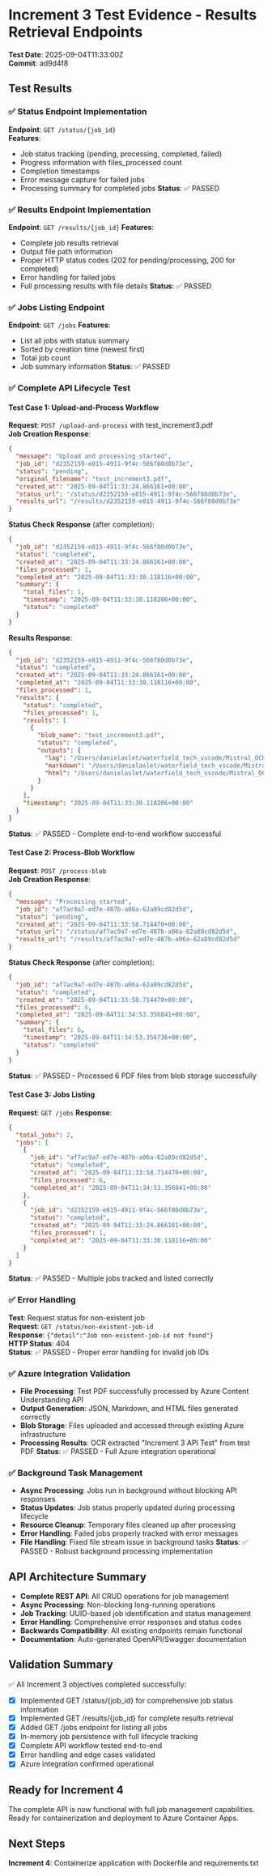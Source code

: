 # Increment 3 Test Evidence - Results Retrieval Endpoints

**Test Date**: 2025-09-04T11:33:00Z  
**Commit**: ad9d4f8

## Test Results

### ✅ Status Endpoint Implementation
**Endpoint**: `GET /status/{job_id}`  
**Features**:
- Job status tracking (pending, processing, completed, failed)
- Progress information with files_processed count
- Completion timestamps
- Error message capture for failed jobs
- Processing summary for completed jobs
**Status**: ✅ PASSED

### ✅ Results Endpoint Implementation  
**Endpoint**: `GET /results/{job_id}`
**Features**:
- Complete job results retrieval
- Output file path information
- Proper HTTP status codes (202 for pending/processing, 200 for completed)
- Error handling for failed jobs
- Full processing results with file details
**Status**: ✅ PASSED

### ✅ Jobs Listing Endpoint
**Endpoint**: `GET /jobs`
**Features**:
- List all jobs with status summary
- Sorted by creation time (newest first)
- Total job count
- Job summary information
**Status**: ✅ PASSED

### ✅ Complete API Lifecycle Test

#### Test Case 1: Upload-and-Process Workflow
**Request**: `POST /upload-and-process` with test_increment3.pdf  
**Job Creation Response**:
```json
{
  "message": "Upload and processing started",
  "job_id": "d2352159-e815-4911-9f4c-566f80d0b73e",
  "status": "pending",
  "original_filename": "test_increment3.pdf",
  "created_at": "2025-09-04T11:33:24.866161+00:00",
  "status_url": "/status/d2352159-e815-4911-9f4c-566f80d0b73e",
  "results_url": "/results/d2352159-e815-4911-9f4c-566f80d0b73e"
}
```

**Status Check Response** (after completion):
```json
{
  "job_id": "d2352159-e815-4911-9f4c-566f80d0b73e",
  "status": "completed",
  "created_at": "2025-09-04T11:33:24.866161+00:00",
  "files_processed": 1,
  "completed_at": "2025-09-04T11:33:30.118116+00:00",
  "summary": {
    "total_files": 1,
    "timestamp": "2025-09-04T11:33:30.118206+00:00",
    "status": "completed"
  }
}
```

**Results Response**:
```json
{
  "job_id": "d2352159-e815-4911-9f4c-566f80d0b73e",
  "status": "completed",
  "created_at": "2025-09-04T11:33:24.866161+00:00",
  "completed_at": "2025-09-04T11:33:30.118116+00:00",
  "files_processed": 1,
  "results": {
    "status": "completed",
    "files_processed": 1,
    "results": [
      {
        "blob_name": "test_increment3.pdf",
        "status": "completed",
        "outputs": {
          "log": "/Users/danielaslet/waterfield_tech_vscode/Mistral_OCR/sow/outputs/logs/test_increment3.json",
          "markdown": "/Users/danielaslet/waterfield_tech_vscode/Mistral_OCR/sow/outputs/markdown/test_increment3.md",
          "html": "/Users/danielaslet/waterfield_tech_vscode/Mistral_OCR/sow/outputs/html/test_increment3.html"
        }
      }
    ],
    "timestamp": "2025-09-04T11:33:30.118206+00:00"
  }
}
```
**Status**: ✅ PASSED - Complete end-to-end workflow successful

#### Test Case 2: Process-Blob Workflow
**Request**: `POST /process-blob`  
**Job Creation Response**:
```json
{
  "message": "Processing started",
  "job_id": "af7ac9a7-ed7e-487b-a06a-62a89cd82d5d",
  "status": "pending",
  "created_at": "2025-09-04T11:33:58.714470+00:00",
  "status_url": "/status/af7ac9a7-ed7e-487b-a06a-62a89cd82d5d",
  "results_url": "/results/af7ac9a7-ed7e-487b-a06a-62a89cd82d5d"
}
```

**Status Check Response** (after completion):
```json
{
  "job_id": "af7ac9a7-ed7e-487b-a06a-62a89cd82d5d",
  "status": "completed",
  "created_at": "2025-09-04T11:33:58.714470+00:00",
  "files_processed": 6,
  "completed_at": "2025-09-04T11:34:53.356841+00:00",
  "summary": {
    "total_files": 6,
    "timestamp": "2025-09-04T11:34:53.356736+00:00",
    "status": "completed"
  }
}
```
**Status**: ✅ PASSED - Processed 6 PDF files from blob storage successfully

#### Test Case 3: Jobs Listing  
**Request**: `GET /jobs`
**Response**:
```json
{
  "total_jobs": 2,
  "jobs": [
    {
      "job_id": "af7ac9a7-ed7e-487b-a06a-62a89cd82d5d",
      "status": "completed",
      "created_at": "2025-09-04T11:33:58.714470+00:00",
      "files_processed": 6,
      "completed_at": "2025-09-04T11:34:53.356841+00:00"
    },
    {
      "job_id": "d2352159-e815-4911-9f4c-566f80d0b73e",
      "status": "completed",
      "created_at": "2025-09-04T11:33:24.866161+00:00",
      "files_processed": 1,
      "completed_at": "2025-09-04T11:33:30.118116+00:00"
    }
  ]
}
```
**Status**: ✅ PASSED - Multiple jobs tracked and listed correctly

### ✅ Error Handling
**Test**: Request status for non-existent job  
**Request**: `GET /status/non-existent-job-id`  
**Response**: `{"detail":"Job non-existent-job-id not found"}`  
**HTTP Status**: 404  
**Status**: ✅ PASSED - Proper error handling for invalid job IDs

### ✅ Azure Integration Validation
- **File Processing**: Test PDF successfully processed by Azure Content Understanding API
- **Output Generation**: JSON, Markdown, and HTML files generated correctly
- **Blob Storage**: Files uploaded and accessed through existing Azure infrastructure
- **Processing Results**: OCR extracted "Increment 3 API Test" from test PDF
**Status**: ✅ PASSED - Full Azure integration operational

### ✅ Background Task Management
- **Async Processing**: Jobs run in background without blocking API responses
- **Status Updates**: Job status properly updated during processing lifecycle
- **Resource Cleanup**: Temporary files cleaned up after processing
- **Error Handling**: Failed jobs properly tracked with error messages
- **File Handling**: Fixed file stream issue in background tasks
**Status**: ✅ PASSED - Robust background processing implementation

## API Architecture Summary
- **Complete REST API**: All CRUD operations for job management
- **Async Processing**: Non-blocking long-running operations
- **Job Tracking**: UUID-based job identification and status management
- **Error Handling**: Comprehensive error responses and status codes
- **Backwards Compatibility**: All existing endpoints remain functional
- **Documentation**: Auto-generated OpenAPI/Swagger documentation

## Validation Summary  
✅ All Increment 3 objectives completed successfully:
- [x] Implemented GET /status/{job_id} for comprehensive job status information
- [x] Implemented GET /results/{job_id} for complete results retrieval
- [x] Added GET /jobs endpoint for listing all jobs
- [x] In-memory job persistence with full lifecycle tracking
- [x] Complete API workflow tested end-to-end
- [x] Error handling and edge cases validated
- [x] Azure integration confirmed operational

## Ready for Increment 4
The complete API is now functional with full job management capabilities. Ready for containerization and deployment to Azure Container Apps.

## Next Steps
**Increment 4**: Containerize application with Dockerfile and requirements.txt